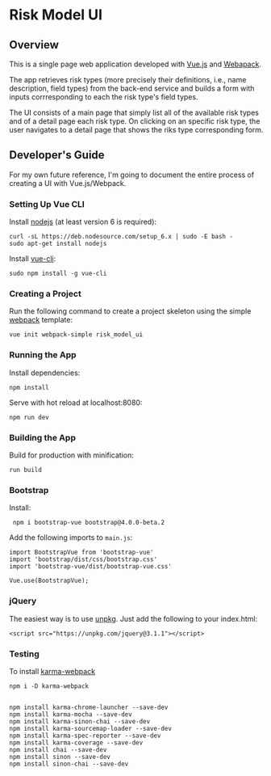 # Risk Model UI

## Overview

This is a single page web application developed with [Vue.js](https://vuejs.org) and [Webapack](https://webpack.js.org/).

The app retrieves risk types (more precisely their definitions, i.e., name description, field types) from the back-end service and builds a form with inputs corrresponding to each the risk type's field types.

The UI consists of a main page that simply list all of the available risk types and of a detail page each risk type. On clicking on an specific risk type, the user navigates to a detail page that shows the riks type corresponding form.

## Developer's Guide

For my own future reference, I'm going to document the entire process of creating a UI with Vue.js/Webpack.

### Setting Up Vue CLI

Install [nodejs](https://nodejs.org/en/) (at least version 6 is required):

    curl -sL https://deb.nodesource.com/setup_6.x | sudo -E bash -
    sudo apt-get install nodejs

Install [vue-cli](https://github.com/vuejs/vue-cli):

    sudo npm install -g vue-cli

### Creating a Project

Run the following command to create a project skeleton using the simple [webpack](https://webpack.js.org/) template:

    vue init webpack-simple risk_model_ui

### Running the App

Install dependencies:

    npm install

Serve with hot reload at localhost:8080:

    npm run dev

### Building the App

Build for production with minification:

    run build


### Bootstrap

Install:

     npm i bootstrap-vue bootstrap@4.0.0-beta.2

Add the following imports to `main.js`:

    import BootstrapVue from 'bootstrap-vue'
    import 'bootstrap/dist/css/bootstrap.css'
    import 'bootstrap-vue/dist/bootstrap-vue.css'
     
    Vue.use(BootstrapVue);


### jQuery

The easiest way is to use [unpkg](https://unpkg.com/#/). Just add the following to your index.html:

    <script src="https://unpkg.com/jquery@3.1.1"></script>

### Testing

To install [karma-webpack](https://github.com/webpack-contrib/karma-webpack)

    npm i -D karma-webpack


    npm install karma-chrome-launcher --save-dev
    npm install karma-mocha --save-dev
    npm install karma-sinon-chai --save-dev
    npm install karma-sourcemap-loader --save-dev
    npm install karma-spec-reporter --save-dev
    npm install karma-coverage --save-dev
    npm install chai --save-dev
    npm install sinon --save-dev
    npm install sinon-chai --save-dev

